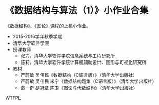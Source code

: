 # 《数据结构与算法（1）》小作业合集

《数据结构》、《图论》课程的上机小作业。

* 2015-2016学年秋季学期
* 清华大学软件学院
* 授课教师
    - 张力，清华大学软件学院信息系统与工程研究所 
    - 陈莉，清华大学软件学院计算机辅助设计、图形与可视化研究所
* 教材
    - 严蔚敏 吴伟民《数据结构（C语言版）》（清华大学出版社）
    - 严蔚敏 吴伟民 米宁《数据结构题集（C语言版）》（清华大学出版社）
    - 戴一奇 胡冠章 陈卫《图论与代数结构》（清华大学出版社）

<a href="http://www.wtfpl.net/"><img
       src="http://www.wtfpl.net/wp-content/uploads/2012/12/wtfpl-badge-4.png"
       width="80" height="15" alt="WTFPL" /></a>
